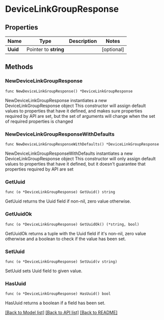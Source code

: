 # DeviceLinkGroupResponse

## Properties

Name | Type | Description | Notes
------------ | ------------- | ------------- | -------------
**Uuid** | Pointer to **string** |  | [optional] 

## Methods

### NewDeviceLinkGroupResponse

`func NewDeviceLinkGroupResponse() *DeviceLinkGroupResponse`

NewDeviceLinkGroupResponse instantiates a new DeviceLinkGroupResponse object
This constructor will assign default values to properties that have it defined,
and makes sure properties required by API are set, but the set of arguments
will change when the set of required properties is changed

### NewDeviceLinkGroupResponseWithDefaults

`func NewDeviceLinkGroupResponseWithDefaults() *DeviceLinkGroupResponse`

NewDeviceLinkGroupResponseWithDefaults instantiates a new DeviceLinkGroupResponse object
This constructor will only assign default values to properties that have it defined,
but it doesn't guarantee that properties required by API are set

### GetUuid

`func (o *DeviceLinkGroupResponse) GetUuid() string`

GetUuid returns the Uuid field if non-nil, zero value otherwise.

### GetUuidOk

`func (o *DeviceLinkGroupResponse) GetUuidOk() (*string, bool)`

GetUuidOk returns a tuple with the Uuid field if it's non-nil, zero value otherwise
and a boolean to check if the value has been set.

### SetUuid

`func (o *DeviceLinkGroupResponse) SetUuid(v string)`

SetUuid sets Uuid field to given value.

### HasUuid

`func (o *DeviceLinkGroupResponse) HasUuid() bool`

HasUuid returns a boolean if a field has been set.


[[Back to Model list]](../README.md#documentation-for-models) [[Back to API list]](../README.md#documentation-for-api-endpoints) [[Back to README]](../README.md)


